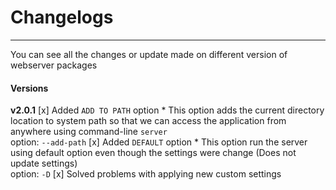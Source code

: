 # Changelogs
_________________
You can see all the changes or update made on different version of webserver packages

#### Versions
**v2.0.1**
[x] Added `ADD TO PATH` option
    * This option adds the current directory location to system path so that we can access the application from anywhere using  command-line `server`  
    option: `--add-path`
[x] Added `DEFAULT` option
    * This option run the server using default option even though the settings were change (Does not update settings)  
    option: `-D`
[x] Solved problems with applying new custom settings